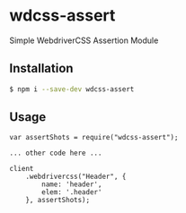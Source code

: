 # wdcss-assert
Simple WebdriverCSS Assertion Module

## Installation

```sh
$ npm i --save-dev wdcss-assert
```

## Usage

```
var assertShots = require("wdcss-assert");

... other code here ...

client
    .webdrivercss("Header", {
        name: 'header',
        elem: '.header'
    }, assertShots);
```
